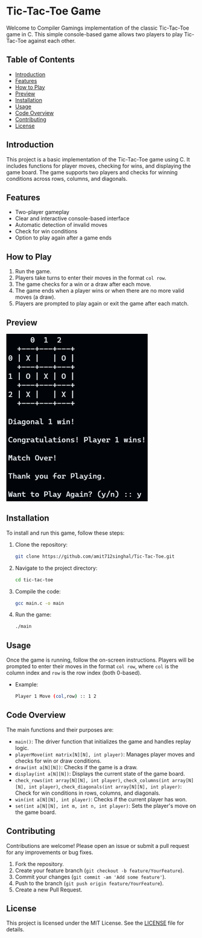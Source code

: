 # Tic-Tac-Toe Game

Welcome to Compiler Gamings implementation of the classic Tic-Tac-Toe game in C. This simple console-based game allows two players to play Tic-Tac-Toe against each other.

## Table of Contents

- [Introduction](#introduction)
- [Features](#features)
- [How to Play](#how-to-play)
- [Preview](#preview)
- [Installation](#installation)
- [Usage](#usage)
- [Code Overview](#code-overview)
- [Contributing](#contributing)
- [License](#license)

## Introduction

This project is a basic implementation of the Tic-Tac-Toe game using C. It includes functions for player moves, checking for wins, and displaying the game board. The game supports two players and checks for winning conditions across rows, columns, and diagonals.

## Features

- Two-player gameplay
- Clear and interactive console-based interface
- Automatic detection of invalid moves
- Check for win conditions
- Option to play again after a game ends

## How to Play

1. Run the game.
2. Players take turns to enter their moves in the format `col row`.
3. The game checks for a win or a draw after each move.
4. The game ends when a player wins or when there are no more valid moves (a draw).
5. Players are prompted to play again or exit the game after each match.

## Preview

![demo](demo.png)

## Installation

To install and run this game, follow these steps:

1. Clone the repository:

   ```sh
   git clone https://github.com/amit712singhal/Tic-Tac-Toe.git
   ```

2. Navigate to the project directory:

   ```sh
   cd tic-tac-toe
   ```

3. Compile the code:

   ```sh
   gcc main.c -o main
   ```

4. Run the game:

   ```sh
   ./main
   ```

## Usage

Once the game is running, follow the on-screen instructions. Players will be prompted to enter their moves in the format `col row`, where `col` is the column index and `row` is the row index (both 0-based).

- Example:

  ```sh
  Player 1 Move (col,row) :: 1 2
  ```

## Code Overview

The main functions and their purposes are:

- `main()`: The driver function that initializes the game and handles replay logic.
- `playerMove(int matrix[N][N], int player)`: Manages player moves and checks for win or draw conditions.
- `draw(int a[N][N])`: Checks if the game is a draw.
- `display(int a[N][N])`: Displays the current state of the game board.
- `check_rows(int array[N][N], int player)`, `check_columns(int array[N][N], int player)`, `check_diagonals(int array[N][N], int player)`: Check for win conditions in rows, columns, and diagonals.
- `win(int a[N][N], int player)`: Checks if the current player has won.
- `set(int a[N][N], int m, int n, int player)`: Sets the player's move on the game board.

## Contributing

Contributions are welcome! Please open an issue or submit a pull request for any improvements or bug fixes.

1. Fork the repository.
2. Create your feature branch (`git checkout -b feature/YourFeature`).
3. Commit your changes (`git commit -am 'Add some feature'`).
4. Push to the branch (`git push origin feature/YourFeature`).
5. Create a new Pull Request.

## License

This project is licensed under the MIT License. See the [LICENSE](LICENSE) file for details.
